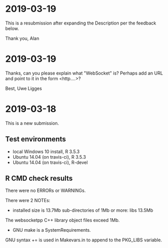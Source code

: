 # 2019-03-19

This is a resubmission after expanding the Description per the feedback below.

Thank you,
Alan

# 2019-03-19

Thanks, can you please explain what "WebSocket" is? Perhaps add an URL 
and point to it in the form <http....>?

Best,
Uwe Ligges

# 2019-03-18

This is a new submission.

## Test environments

* local Windows 10 install, R 3.5.3
* Ubuntu 14.04 (on travis-ci), R 3.5.3
* Ubuntu 14.04 (on travis-ci), R-devel

## R CMD check results

There were no ERRORs or WARNINGs.

There were 2 NOTEs:

* installed size is 13.7Mb
  sub-directories of 1Mb or more:
  libs  13.5Mb
  
The websocketpp C++ library object files exceed 1Mb.
    
* GNU make is a SystemRequirements.

GNU syntax += is used in Makevars.in to append to the PKG_LIBS variable.
